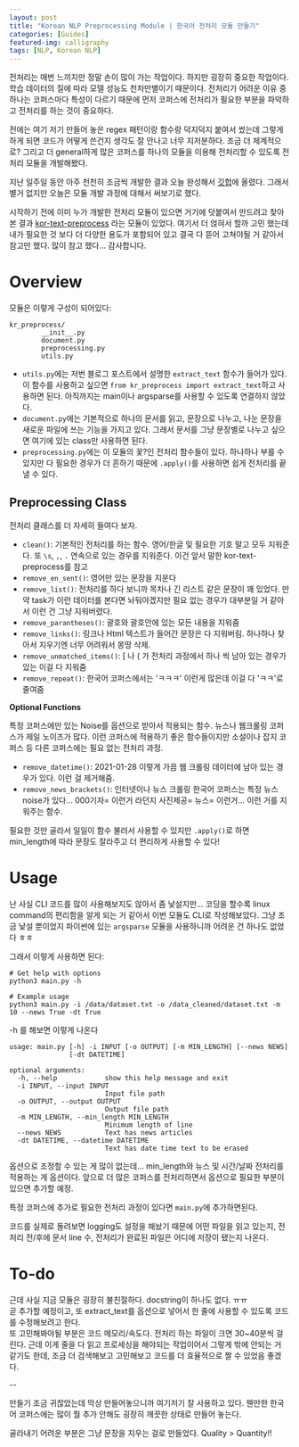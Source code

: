```yaml
---
layout: post
title: "Korean NLP Preprocessing Module | 한국어 전처리 모듈 만들기"
categories: [Guides]
featured-img: calligraphy
tags: [NLP, Korean NLP]
---
```


전처리는 매번 느끼지만 정말 손이 많이 가는 작업이다. 하지만 굉장히 중요한 작업이다. 학습 데이터의 질에 따라 모델 성능도 천차만별이기 때문이다. 전처리가 어려운 이유 중 하나는 코퍼스마다 특성이 다르기 때문에 먼저 코퍼스에 전처리가 필요한 부분을 파악하고 전처리를 하는 것이 중요하다. 

전에는 여기 저기 만들어 놓은 regex 패턴이랑 함수랑 덕지덕지 붙여서 썼는데 그렇게 하게 되면 코드가 어떻게 쓴건지 생각도 잘 안나고 너무 지저분하다. 조금 더 체계적으로? 그리고 더 general하게 많은 코퍼스를 하나의 모듈을 이용해 전처리할 수 있도록 전처리 모듈을 개발해봤다. 

지난 일주일 동안 아주 천천히 조금씩 개발한 결과 오늘 완성해서 [깃헙](https://github.com/sybock/KR-Preprocess)에 올렸다. 그래서 별거 없지만 오늘은 모듈 개발 과정에 대해서 써보기로 했다. 

시작하기 전에 이미 누가 개발한 전처리 모듈이 있으면 거기에 덧붙여서 만드려고 찾아본 결과 [kor-text-preprocess](https://github.com/YongWookHa/kor-text-preprocess) 라는 모듈이 있었다. 여기서 더 얹혀서 할까 고민 했는데 내가 필요한 것 보다 더 다양한 용도가 포함되어 있고 결국 다 뜯어 고쳐야될 거 같아서 참고만 했다. 많이 참고 했다... 감사합니다.

# Overview

모듈은 이렇게 구성이 되어있다:
```
kr_preprocess/
        __init__.py
        document.py
        preprocessing.py
        utils.py
```

- `utils.py`에는 저번 블로그 포스트에서 설명한 `extract_text` 함수가 들어가 있다. 이 함수를 사용하고 싶으면  `from kr_preprocess import extract_text`하고 사용하면 된다. 아직까지는 main이나 argsparse를 사용할 수 있도록 연결하지 않았다. 
- `document.py`에는 기본적으로 하나의 문서를 읽고, 문장으로 나누고, 나눈 문장을 새로운 파일에 쓰는 기능을 가지고 있다. 그래서 문서를 그냥 문장별로 나누고 싶으면 여기에 있는 class만 사용하면 된다. 
- `preprocessing.py`에는 이 모듈의 꽃?인 전처리 함수들이 있다. 하나하나 부를 수 있지만 다 필요한 경우가 더 흔하기 때문에 `.apply()`를 사용하면 쉽게 전처리를 끝낼 수 있다.

## Preprocessing Class
전처리 클래스를 더 자세히 들여다 보자.
- `clean()`: 기본적인 전처리를 하는 함수. 영어/한글 및 필요한 기호 말고 모두 지워준다. 또 `\s`, `,`, `.` 연속으로 있는 경우를 지워준다. 이건 앞서 말한 kor-text-preprocess를 참고
- `remove_en_sent()`: 영어만 있는 문장을 지운다
- `remove_list()`: 전처리를 하다 보니까 목차나 긴 리스트 같은 문장이 꽤 있었다. 만약 task가 이런 데이터를 본다면 놔둬야겠지만 필요 없는 경우가 대부분일 거 같아서 이런 건 그냥 지워버렸다.
- `remove_parantheses()`: 괄호와 괄호안에 있는 모든 내용을 지워줌
- `remove_links()`: 링크나 Html 텍스트가 들어간 문장은 다 지워버림. 하나하나 찾아서 지우기엔 너무 어려워서 몽땅 삭제.
- `remove_unmatched_items()`: [ 나 ( 가 전처리 과정에서 하나 씩 남아 있는 경우가 있는 이걸 다 지워줌
- `remove_repeat()`: 한국어 코퍼스에서는 'ㅋㅋㅋ' 이런게 많은데 이걸 다 'ㅋㅋ'로 줄여줌

**Optional Functions**

특정 코퍼스에만 있는 Noise를 옵션으로 받아서 적용되는 함수. 뉴스나 웹크롤링 코퍼스가 제일 노이즈가 많다. 이런 코퍼스에 적용하기 좋은 함수들이지만 소설이나 잡지 코퍼스 등 다른 코퍼스에는 필요 없는 전처리 과정.

- `remove_datetime()`: 2021-01-28 이렇게 가끔 웹 크롤링 데이터에 남아 있는 경우가 있다. 이런 걸 제거해줌.
- `remove_news_brackets()`: 인터넷이나 뉴스 크롤링 한국어 코퍼스는 특정 뉴스 noise가 있다... 000기자= 이런거 라던지 사진제공= 뉴스= 이런거... 이런 거를 지워주는 함수.

필요한 것만 골라서 일일이 함수 불러서 사용할 수 있지만 `.apply()`로 하면 min_length에 따라 문장도 잘라주고 더 편리하게 사용할 수 있다!

# Usage

난 사실 CLI 코드를 많이 사용해보지도 않아서 좀 낯설지만... 코딩을 할수록 linux command의 편리함을 알게 되는 거 같아서 이번 모듈도 CLI로 작성해보았다. 그냥 조금 낯설 뿐이었지 파이썬에 있는 `argsparse` 모듈을 사용하니까 어려운 건 하나도 없었다 ㅎㅎ

그래서 이렇게 사용하면 된다:

```
# Get help with options
python3 main.py -h

# Example usage
python3 main.py -i /data/dataset.txt -o /data_cleaned/dataset.txt -m 10 --news True -dt True
```

-h 를 해보면 이렇게 나온다
```
usage: main.py [-h] -i INPUT [-o OUTPUT] [-m MIN_LENGTH] [--news NEWS]
               [-dt DATETIME]

optional arguments:
  -h, --help            show this help message and exit
  -i INPUT, --input INPUT
                        Input file path
  -o OUTPUT, --output OUTPUT
                        Output file path
  -m MIN_LENGTH, --min_length MIN_LENGTH
                        Minimum length of line
  --news NEWS           Text has news articles
  -dt DATETIME, --datetime DATETIME
                        Text has date time text to be erased
```

옵션으로 조정할 수 있는 게 많이 없는데... min_length와 뉴스 및 시간/날짜 전처리를 적용하는 게 옵션이다. 앞으로 더 많은 코퍼스를 전처리하면서 옵션으로 필요한 부분이 있으면 추가할 예정.

특정 코퍼스에 추가로 필요한 전처리 과정이 있다면 `main.py`에 추가하면된다. 

코드를 실제로 돌려보면 logging도 설정을 해놨기 때문에 어떤 파일을 읽고 있는지, 전처리 전/후에 문서 line 수, 전처리가 완료된 파일은 어디에 저장이 됐는지 나온다. 

# To-do

근데 사실 지금 모듈은 굉장히 불친절하다. docstring이 하나도 없다. ㅠㅠ  
곧 추가할 예정이고, 또 extract_text를 옵션으로 넣어서 한 줄에 사용할 수 있도록 코드를 수정해보려고 한다.  
또 고민해봐야될 부분은 코드 메모리/속도다. 전처리 하는 파일이 크면 30~40분씩 걸린다. 근데 이게 줄을 다 읽고 프로세싱을 해야되는 작업이어서 그렇게 밖에 안되는 거 같기도 한데, 조금 더 검색해보고 고민해보고 코드를 더 효율적으로 짤 수 있었음 좋겠다.

--

만들기 조금 귀찮았는데 막상 만들어놓으니까 여기저기 잘 사용하고 있다. 웬만한 한국어 코퍼스에는 많이 뭘 추가 안해도 굉장히 깨끗한 상태로 만들어 놓는다.

골라내기 어려운 부분은 그냥 문장을 지우는 걸로 만들었다. Quality > Quantity!!